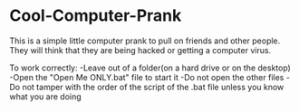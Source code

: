 # Cool-Computer-Prank
This is a simple little computer prank to pull on friends and other people. 
They will think that they are being hacked or getting a computer virus. 

To work correctly:
  -Leave out of a folder(on a hard drive or on the desktop)
  -Open the "Open Me ONLY.bat" file to start it
  -Do not open the other files
  -Do not tamper with the order of the script of the .bat file unless you know what you are doing
